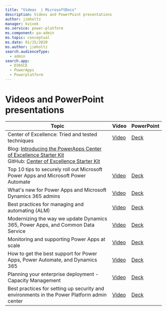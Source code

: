 ```yaml
---
title: "Videos  | MicrosoftDocs"
description: Videos and PowerPoint presentations 
author: jimholtz
manager: kvivek
ms.service: power-platform
ms.component: pa-admin
ms.topic: conceptual
ms.date: 01/15/2020
ms.author: jimholtz 
search.audienceType: 
  - admin
search.app: 
  - D365CE
  - PowerApps
  - Powerplatform
---
```

# Videos and PowerPoint presentations

|Topic  |Video  |PowerPoint  |
|---------|---------|---------|
|Center of Excellence: Tried and tested techniques|[Video](https://youtu.be/ItjPsGZ2NBE)  |[Deck](https://medius.studios.ms/video/asset/PPT/MBAS19-BRK2004)  |
|Blog: [Introducing the PowerApps Center of Excellence Starter Kit](https://powerapps.microsoft.com/blog/introducing-the-powerapps-center-of-excellence-starter-kit/) <br /> GitHub:  [Center of Excellence Starter Kit ](https://github.com/microsoft/powerapps-tools/tree/master/Administration/CoEStarterKit) |  |  |
|Top 10 tips to securely roll out Microsoft Power Apps and Microsoft Power Automate |[Video](https://youtu.be/BnolkTK2Sng) | [Deck](https://medius.studios.ms/video/asset/PPT/MBAS19-BRK2005) |
|What's new for Power Apps and Microsoft Dynamics 365 admins |[Video](https://youtu.be/arzQrPPItlY) |[Deck](https://medius.studios.ms/video/asset/PPT/MBAS19-BRK2000) |
|Best practices for managing and automating (ALM) |[Video](https://youtu.be/aWjMFxI3y8c)| [Deck](https://medius.studios.ms/video/asset/PPT/MBAS19-BRK2001) |
|Modernizing the way we update Dynamics 365, Power Apps, and Common Data Service| [Video](https://youtu.be/QOsqMRoXUqY) |[Deck](https://medius.studios.ms/video/asset/PPT/MBAS19-BRK2039) |
|Monitoring and supporting Power Apps at scale |[Video](https://youtu.be/HjWUrDGme6Y) | [Deck](https://medius.studios.ms/video/asset/PPT/MBAS19-BRK2040) |
|How to get the best support for Power Apps, Power Automate, and Dynamics 365 | [Video](https://youtu.be/An3IfFdZlT8)| [Deck](https://medius.studios.ms/video/asset/PPT/MBAS19-THR2002) |
|Planning your enterprise deployment - Capacity Management | [Video](https://youtu.be/RCo3XNaAD2A) | [Deck](https://medius.studios.ms/video/asset/PPT/MBAS19-THR3005)          |
|Best practices for setting up security and environments in the Power Platform admin center     | [Video](https://youtu.be/SVY-h5YRMEY)| [Deck](https://medius.studios.ms/video/asset/PPT/MBAS19-THR2003) |
